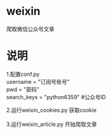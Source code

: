 # weixin
爬取微信公众号文章

# 说明
1.配置conf.py<br>
username = "订阅号账号"<br>
pwd = "密码"<br>
search_keys = "python6359"  #公众号ID<br>

2.运行weixin_cookies.py 获取cookie<br>
<br>
3.运行weixin_article.py 开始爬取文章

